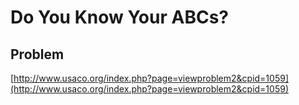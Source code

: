 # Do You Know Your ABCs?

## Problem

[http://www.usaco.org/index.php?page=viewproblem2&cpid=1059](http://www.usaco.org/index.php?page=viewproblem2&cpid=1059)